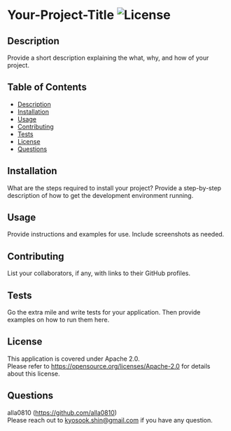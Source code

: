 # Your-Project-Title    ![License](https://img.shields.io/badge/License-Apache_2.0-blue.svg)
## Description
Provide a short description explaining the what, why, and how of your project.
## Table of Contents
* [Description](#description) 
* [Installation](#installation) 
* [Usage](#usage) 
* [Contributing](#contributing) 
* [Tests](#tests) 
* [License](#license) 
* [Questions](#questions) 

## Installation
What are the steps required to install your project? Provide a step-by-step description of how to get the development environment running.
## Usage
Provide instructions and examples for use. Include screenshots as needed.
## Contributing
List your collaborators, if any, with links to their GitHub profiles.
## Tests
Go the extra mile and write tests for your application. Then provide examples on how to run them here.
## License
This application is covered under Apache 2.0.  
Please refer to https://opensource.org/licenses/Apache-2.0 for details about this license.
## Questions
alla0810 (https://github.com/alla0810)  
Please reach out to kyosook.shin@gmail.com if you have any question.